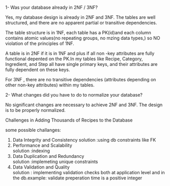 1- Was your database already in 2NF / 3NF?

Yes, my database design is already in 2NF and 3NF. The tables are well structured, and there are no apparent partial or transitive dependencies.

The table structure is in 1NF, each table has a PK(id)and each column contains atomic values(no repeating groups, no mzing data types,) so NO violation of  the principles of 1NF.

A table is in 2NF if it is in 1NF and plus if all non -key attributes are fully functional depented on the PK.In my tables like Recipe, Category, Ingredient, and Step all have single primary keys, and their attributes are fully dependent on these keys.

For  3NF , there are no transitive dependencies (attributes depending on other non-key attributes) within my tables.


2- What changes did you have to do to normalize your database?

No significant changes are necessary to achieve 2NF and 3NF. The design is to be properly normalized.


Challenges in Adding Thousands of Recipes to the Database

some possible challanges:

1. Data Integrity and Consistency
solution :using db constraints like FK
2. Performance and Scalability   
solution :indexing
3. Data Duplication and Redundancy   
solution :implemeting unique constraints
4. Data Validation and Quality    
solution : implementing validation checks both at application level and in the db.example: validate preperation time is a positive integer